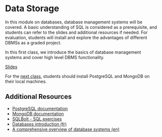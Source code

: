# Data Storage

In this module on databases, database management systems will be covered. A basic understanding of SQL is considered as a prerequisite, and students can refer to the slides and additional resources if needed. For evaluation, students will install and explore the advantages of different DBMSs as a graded project.

In this first class, we introduce the basics of database management systems and cover high level DBMS functionality.

[Slides](https://raw.githubusercontent.com/SupaeroDataScience/DE/master/readings/bdd_sql.pdf)

For the [next class](0_2_postgres.md), students should install PostgreSQL and MongoDB on their local machines.

## Additional Resources

+ [PostgreSQL documentation](https://www.postgresql.org/docs/manuals/)
+ [MongoDB documentation](https://www.mongodb.com/docs/)
+ [SQLBolt - SQL exercises](https://sqlbolt.com/)
+ [Databases introduction (fr)](https://raw.githubusercontent.com/SupaeroDataScience/DE/master/readings/bdd.pdf)
+ [A comprehensive overview of database systems (en)](https://raw.githubusercontent.com/SupaeroDataScience/DE/master/readings/fntdb07-architecture.pdf)

